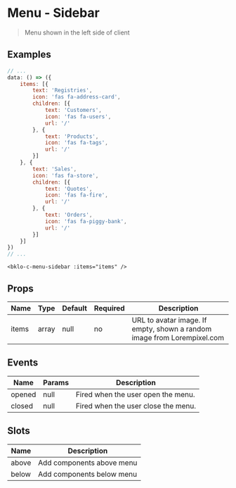 # Menu - Sidebar

> Menu shown in the left side of client 

## Examples
```js
// ...
data: () => ({
    items: [{
        text: 'Registries',
        icon: 'fas fa-address-card',
        children: [{
            text: 'Customers',
            icon: 'fas fa-users',
            url: '/'
        }, {
            text: 'Products',
            icon: 'fas fa-tags',
            url: '/'
        }]
    }, {
        text: 'Sales',
        icon: 'fas fa-store',
        children: [{
            text: 'Quotes',
            icon: 'fas fa-fire',
            url: '/'
        }, {
            text: 'Orders',
            icon: 'fas fa-piggy-bank',
            url: '/'
        }]
    }] 
})
// ...
```

```vue
<bklo-c-menu-sidebar :items="items" />
```

## Props
| Name | Type | Default | Required | Description |
|------|------|---------|----------|-------------|
| items | array | null | no | URL to avatar image. If empty, shown a random image from Lorempixel.com |

## Events
| Name | Params | Description |
|------|--------|-------------|
| opened | null | Fired when the user open the menu. |
| closed | null | Fired when the user close the menu. |

## Slots
| Name | Description |
|------|-------------|
| above | Add components above menu |
| below | Add components below menu |

